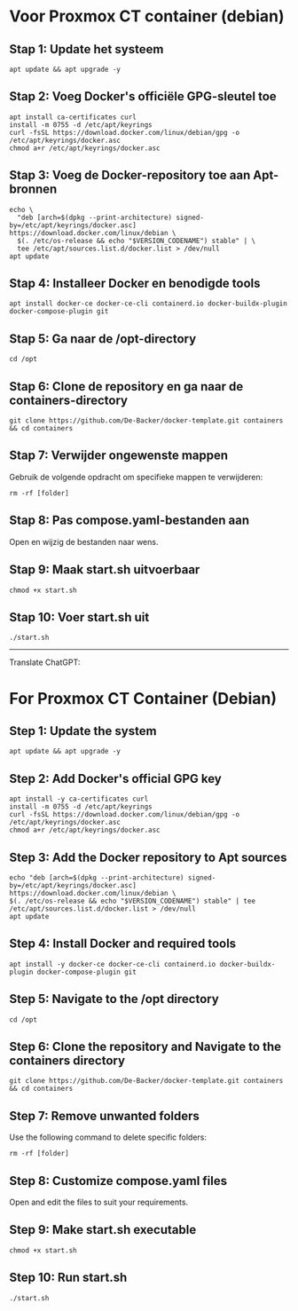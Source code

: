 # Voor Proxmox CT container (debian)
## Stap 1: Update het systeem
```
apt update && apt upgrade -y
```
## Stap 2: Voeg Docker's officiële GPG-sleutel toe
```
apt install ca-certificates curl
install -m 0755 -d /etc/apt/keyrings
curl -fsSL https://download.docker.com/linux/debian/gpg -o /etc/apt/keyrings/docker.asc
chmod a+r /etc/apt/keyrings/docker.asc
```
## Stap 3: Voeg de Docker-repository toe aan Apt-bronnen
```
echo \
  "deb [arch=$(dpkg --print-architecture) signed-by=/etc/apt/keyrings/docker.asc] https://download.docker.com/linux/debian \
  $(. /etc/os-release && echo "$VERSION_CODENAME") stable" | \
  tee /etc/apt/sources.list.d/docker.list > /dev/null
apt update
```
## Stap 4: Installeer Docker en benodigde tools
```
apt install docker-ce docker-ce-cli containerd.io docker-buildx-plugin docker-compose-plugin git
```
## Stap 5: Ga naar de /opt-directory
```
cd /opt
```
## Stap 6: Clone de repository en ga naar de containers-directory
```
git clone https://github.com/De-Backer/docker-template.git containers && cd containers
```
## Stap 7: Verwijder ongewenste mappen
Gebruik de volgende opdracht om specifieke mappen te verwijderen:
```
rm -rf [folder]
```
## Stap 8: Pas compose.yaml-bestanden aan
Open en wijzig de bestanden naar wens.
## Stap 9: Maak start.sh uitvoerbaar
```
chmod +x start.sh
```
## Stap 10: Voer start.sh uit
```
./start.sh
```
_________________________________
Translate ChatGPT:
# For Proxmox CT Container (Debian)
## Step 1: Update the system
```
apt update && apt upgrade -y
```
## Step 2: Add Docker's official GPG key
```
apt install -y ca-certificates curl
install -m 0755 -d /etc/apt/keyrings
curl -fsSL https://download.docker.com/linux/debian/gpg -o /etc/apt/keyrings/docker.asc
chmod a+r /etc/apt/keyrings/docker.asc
```
## Step 3: Add the Docker repository to Apt sources
```
echo "deb [arch=$(dpkg --print-architecture) signed-by=/etc/apt/keyrings/docker.asc] https://download.docker.com/linux/debian \
$(. /etc/os-release && echo "$VERSION_CODENAME") stable" | tee /etc/apt/sources.list.d/docker.list > /dev/null
apt update
```
## Step 4: Install Docker and required tools
```
apt install -y docker-ce docker-ce-cli containerd.io docker-buildx-plugin docker-compose-plugin git
```
## Step 5: Navigate to the /opt directory
```
cd /opt
```
## Step 6: Clone the repository and Navigate to the containers directory
```
git clone https://github.com/De-Backer/docker-template.git containers && cd containers
```
## Step 7: Remove unwanted folders
Use the following command to delete specific folders:
```
rm -rf [folder]
```
## Step 8: Customize compose.yaml files
Open and edit the files to suit your requirements.

## Step 9: Make start.sh executable
```
chmod +x start.sh
```
## Step 10: Run start.sh
```
./start.sh
```
